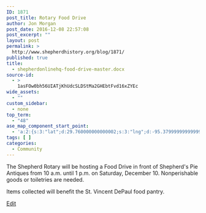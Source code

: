 ```yaml
---
ID: 1871
post_title: Rotary Food Drive
author: Jon Morgan
post_date: 2016-12-08 22:57:08
post_excerpt: ""
layout: post
permalink: >
  http://www.shepherdhistory.org/blog/1871/
published: true
title:
  - shepherdonlinehq-food-drive-master.docx
source-id:
  - >
    1asFOw0bh56UIATjKhUdcSLDStMa2GHEbtFvd16xZYEc
wide_assets:
  - ""
custom_sidebar:
  - none
top_term:
  - "48"
ase_map_component_start_point:
  - 'a:2:{s:3:"lat";d:29.760000000000002;s:3:"lng";d:-95.379999999999995;}'
tags: [ ]
categories:
  - Community
---
```

The Shepherd Rotary will be hosting a Food Drive in front of Shepherd's Pie Antiques from 10 a.m. until 1 p.m. on Saturday, December 10. Nonperishable goods or toiletries are needed.

Items collected will benefit the St. Vincent DePaul food pantry.

[Edit](https://www.penflip.com/shepherdonlinehq/food-drive?invite=ymFRkyFr)